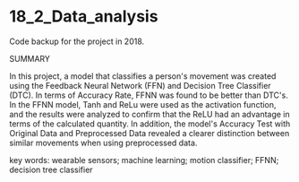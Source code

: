 # 18_2_Data_analysis
Code backup for the project in 2018.


SUMMARY 

In this project, a model that classifies a person's movement was created using the Feedback Neural Network (FFN) and Decision Tree Classifier (DTC).
In terms of Accuracy Rate, FFNN was found to be better than DTC's.
In the FFNN model, Tanh and ReLu were used as the activation function, and the results were analyzed to confirm that the ReLU had an advantage in terms of the calculated quantity.
In addition, the model's Accuracy Test with Original Data and Preprocessed Data revealed a clearer distinction between similar movements when using preprocessed data.

key words: wearable sensors; machine learning; motion classifier; FFNN; decision tree classifier
